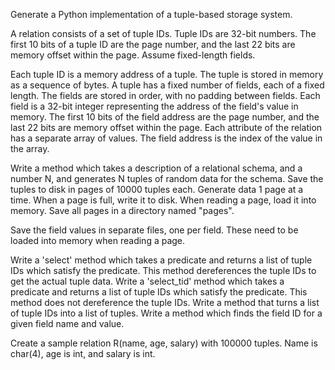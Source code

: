 Generate a Python implementation of a tuple-based storage system.

A relation consists of a set of tuple IDs. Tuple IDs are 32-bit numbers.
The first 10 bits of a tuple ID are the page number, and the last 22 bits are memory offset within the page.
Assume fixed-length fields.

Each tuple ID is a memory address of a tuple. The tuple is stored in memory as a sequence of bytes.
A tuple has a fixed number of fields, each of a fixed length. The fields are stored in order, with no padding between fields.
Each field is a 32-bit integer representing the address of the field's value in memory.
The first 10 bits of the field address are the page number, and the last 22 bits are memory offset within the page.
Each attribute of the relation has a separate array of values. The field address is the index of the value in the array.


Write a method which takes a description of a relational schema, and a number N, and generates N tuples of random data for the schema.
Save the tuples to disk in pages of 10000 tuples each.
Generate data 1 page at a time. When a page is full, write it to disk.
When reading a page, load it into memory.
Save all pages in a directory named "pages".

Save the field values in separate files, one per field.
These need to be loaded into memory when reading a page.

Write a 'select' method which takes a predicate and returns a list of tuple IDs which satisfy the predicate.
This method dereferences the tuple IDs to get the actual tuple data.
Write a 'select_tid' method which takes a predicate and returns a list of tuple IDs which satisfy the predicate.
This method does not dereference the tuple IDs.
Write a method that turns a list of tuple IDs into a list of tuples.
Write a method which finds the field ID for a given field name and value.

Create a sample relation R(name, age, salary) with 100000 tuples.
Name is char(4), age is int, and salary is int.
